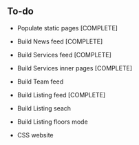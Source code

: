 ## To-do

- Populate static pages [COMPLETE]
- Build News feed [COMPLETE]
- Build Services feed [COMPLETE]
- Build Services inner pages [COMPLETE]
- Build Team feed 
- Build Listing feed [COMPLETE]
- Build Listing seach
- Build Listing floors mode

- CSS website